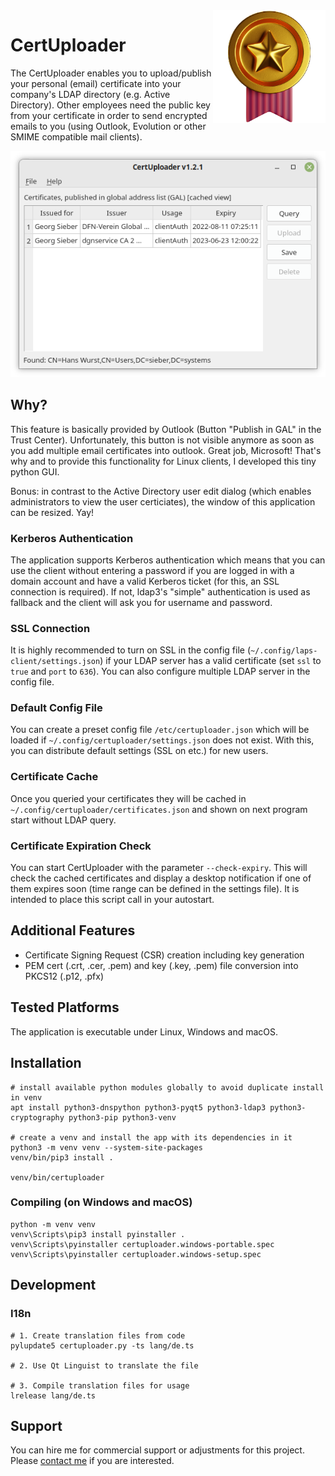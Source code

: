 <img align="right" style="width:180px" src="assets/certuploader.png">

# CertUploader
The CertUploader enables you to upload/publish your personal (email) certificate into your company's LDAP directory (e.g. Active Directory). Other employees need the public key from your certificate in order to send encrypted emails to you (using Outlook, Evolution or other SMIME compatible mail clients).

![Screenshot](.github/screenshot.png)

## Why?
This feature is basically provided by Outlook (Button "Publish in GAL" in the Trust Center). Unfortunately, this button is not visible anymore as soon as you add multiple email certificates into outlook. Great job, Microsoft! That's why and to provide this functionality for Linux clients, I developed this tiny python GUI.

Bonus: in contrast to the Active Directory user edit dialog (which enables administrators to view the user certiciates), the window of this application can be resized. Yay!

### Kerberos Authentication
The application supports Kerberos authentication which means that you can use the client without entering a password if you are logged in with a domain account and have a valid Kerberos ticket (for this, an SSL connection is required). If not, ldap3's "simple" authentication is used as fallback and the client will ask you for username and password.

### SSL Connection
It is highly recommended to turn on SSL in the config file (`~/.config/laps-client/settings.json`) if your LDAP server has a valid certificate (set `ssl` to `true` and `port` to `636`). You can also configure multiple LDAP server in the config file.

### Default Config File
You can create a preset config file `/etc/certuploader.json` which will be loaded if `~/.config/certuploader/settings.json` does not exist. With this, you can distribute default settings (SSL on etc.) for new users.

### Certificate Cache
Once you queried your certificates they will be cached in `~/.config/certuploader/certificates.json` and shown on next program start without LDAP query.

### Certificate Expiration Check
You can start CertUploader with the parameter `--check-expiry`. This will check the cached certificates and display a desktop notification if one of them expires soon (time range can be defined in the settings file). It is intended to place this script call in your autostart.

## Additional Features
- Certificate Signing Request (CSR) creation including key generation
- PEM cert (.crt, .cer, .pem) and key (.key, .pem) file conversion into PKCS12 (.p12, .pfx)

## Tested Platforms
The application is executable under Linux, Windows and macOS.

## Installation
```
# install available python modules globally to avoid duplicate install in venv
apt install python3-dnspython python3-pyqt5 python3-ldap3 python3-cryptography python3-pip python3-venv

# create a venv and install the app with its dependencies in it
python3 -m venv venv --system-site-packages
venv/bin/pip3 install .

venv/bin/certuploader
```

### Compiling (on Windows and macOS)
```
python -m venv venv
venv\Scripts\pip3 install pyinstaller .
venv\Scripts\pyinstaller certuploader.windows-portable.spec
venv\Scripts\pyinstaller certuploader.windows-setup.spec
```

## Development
### I18n
```
# 1. Create translation files from code
pylupdate5 certuploader.py -ts lang/de.ts

# 2. Use Qt Linguist to translate the file

# 3. Compile translation files for usage
lrelease lang/de.ts
```

## Support
You can hire me for commercial support or adjustments for this project. Please [contact me](https://georg-sieber.de/?page=impressum) if you are interested.
